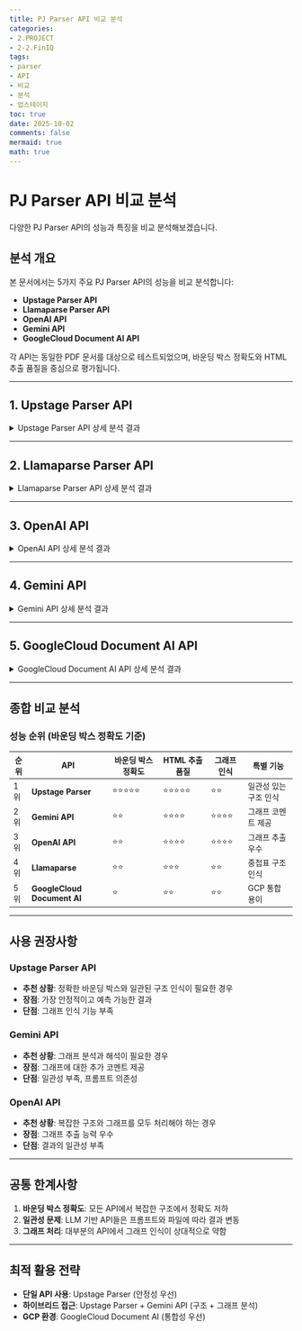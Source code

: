 ```yaml
---
title: PJ Parser API 비교 분석
categories:
- 2.PROJECT
- 2-2.FinIQ
tags:
- parser
- API
- 비교
- 분석
- 업스테이지
toc: true
date: 2025-10-02
comments: false
mermaid: true
math: true
---
```


# PJ Parser API 비교 분석

다양한 PJ Parser API의 성능과 특징을 비교 분석해보겠습니다.

## 분석 개요

본 문서에서는 5가지 주요 PJ Parser API의 성능을 비교 분석합니다:

- **Upstage Parser API**
- **Llamaparse Parser API**
- **OpenAI API**
- **Gemini API**
- **GoogleCloud Document AI API**

각 API는 동일한 PDF 문서를 대상으로 테스트되었으며, 바운딩 박스 정확도와 HTML 추출 품질을 중심으로 평가됩니다.

---

## 1. Upstage Parser API

<details>
<summary>Upstage Parser API 상세 분석 결과</summary>

### 장점: 객체 탐지 우수

- **일관성 있는 바운딩 박스**: 어노테이션 바운딩 박스 결과가 가장 일관성 있게 탐지되며, HTML 결과에서 테이블 구조를 정확하게 인식

<details>
<summary>원본 PDF 1페이지 - 바운딩 박스 분석 결과</summary>

![Upstage Parser 바운딩 박스 결과](/assets/images/PJ/1_parser_upstage_bbox.PNG)

</details>

<details>
<summary>HTML 추출 결과</summary>

![Upstage Parser HTML 추출 결과 1](/assets/images/PJ/1_parser_upstage_bbox_내용.PNG)  
![Upstage Parser HTML 추출 결과 2](/assets/images/PJ/1_parser_upstage_bbox_내용2.PNG)

</details>

### 한계: 복잡한 구조 처리

- **이중 구조 표 처리**: 복잡한 이중 구조 표에서 바운딩 박스 정확도가 떨어지지만, <span style="color: #e74c3c; font-weight: bold;">HTML 결과에서는 중첩표를 정확하게 탐지</span>

<details>
<summary>원본 PDF 2페이지 - 중첩표 바운딩 박스 분석</summary>

![Upstage Parser 중첩표 바운딩 박스 결과](/assets/images/PJ/1_parser_upstage_bbox2.PNG)

</details>

<details>
<summary>HTML 추출 결과</summary>

![Upstage Parser 중첩표 HTML 추출 결과](/assets/images/PJ/1_parser_upstage_bbox2_분석.PNG)

</details>

### 한계: 그래프 인식 부족

- **중첩 표 내 그래프**: 중첩 표 안에 있는 그래프를 인식하지 못함

<details>
<summary>원본 PDF 3페이지 - 그래프 바운딩 박스 분석</summary>

![Upstage Parser 그래프 바운딩 박스 결과](/assets/images/PJ/1_parser_upstage_bbox3.PNG)

</details>

<details>
<summary>HTML 추출 결과</summary>

![Upstage Parser 그래프 HTML 추출 결과](/assets/images/PJ/1_parser_upstage_bbox3_분석.PNG)

</details>

</details>

---

## 2. Llamaparse Parser API

<details>
<summary>Llamaparse Parser API 상세 분석 결과</summary>

### 한계: 기본 표 처리 부족

- **표 처리**: 바운딩 박스가 부정확하며, 단일 표 형식에서도 정확한 추출이 어려움

<details>
<summary>원본 PDF 1페이지 - 바운딩 박스 분석 결과</summary>

![Llamaparse Parser 바운딩 박스 결과](/assets/images/PJ/02_Llamaparse_bbox.PNG)

</details>

<details>
<summary>HTML 추출 결과</summary>

![Llamaparse Parser HTML 추출 결과](/assets/images/PJ/02_Llamaparse_bbox_분석.PNG)

</details>

### 혼재된 결과: 중첩표 처리

- **표 처리**: 바운딩 박스가 부정확하며 중첩표 구조에서 내용이 한 칸씩 밀림 <span style="color: #e74c3c; font-weight: bold;">(빨간색 표시)</span>  
- **긍정적 측면**: 중첩표 구조 자체는 정확하게 인식 <span style="color: #3498db; font-weight: bold;">(파란색 표시)</span>

<details>
<summary>원본 PDF 2페이지 - 중첩표 바운딩 박스 분석</summary>

![Llamaparse Parser 중첩표 바운딩 박스 결과](/assets/images/PJ/02_Llamaparse_bbox2.PNG)

</details>

<details>
<summary>HTML 추출 결과</summary>

![Llamaparse Parser 중첩표 HTML 추출 결과](/assets/images/PJ/02_Llamaparse_bbox2_분석.PNG)

</details>

</details>

---

## 3. OpenAI API

<details>
<summary>OpenAI API 상세 분석 결과</summary>

### 한계: 일관성 부족

- **표 처리**: 바운딩 박스가 부정확하며 프롬프트와 PDF 파일에 따라 결과가 달라짐
- **일관성 문제**: 추출 결과의 일관성과 정확성이 떨어짐
- **긍정적 측면**: HTML 추출에서는 중첩표 테이블을 정확하게 인식하고 복잡한 구조도 잘 처리

<details>
<summary>원본 PDF 1,2페이지 - 바운딩 박스 분석 결과</summary>

![OpenAI API 바운딩 박스 결과 1](/assets/images/PJ/03_openAI_bbox.PNG)  
![OpenAI API 바운딩 박스 결과 2](/assets/images/PJ/03_openAI_bbox2.PNG)

</details>

<details>
<summary>HTML 추출 결과</summary>

![OpenAI API HTML 추출 결과](/assets/images/PJ/03_openAI_bbox_분석.PNG)

</details>

### 장점: 그래프 추출 가능

- **그래프 인식**: 바운딩 박스는 부정확하지만 HTML 추출에서 그래프를 정확하게 탐지하고 추출

<details>
<summary>원본 PDF 3페이지 - 그래프 바운딩 박스 분석</summary>

![OpenAI API 그래프 바운딩 박스 결과](/assets/images/PJ/03_openAI_bbox3.PNG)

</details>

<details>
<summary>HTML 추출 결과</summary>

![OpenAI API 그래프 HTML 추출 결과](/assets/images/PJ/03_openAI_bbox_분석2.PNG)

</details>

</details>

---

## 4. Gemini API

<details>
<summary>Gemini API 상세 분석 결과</summary>

### 한계: 일관성 부족

- **표 처리**: 바운딩 박스가 부정확하며 프롬프트와 PDF 파일에 따라 결과가 달라짐
- **일관성 문제**: 추출 결과의 일관성과 정확성이 떨어짐
- **긍정적 측면**: HTML 추출에서는 중첩표 테이블을 정확하게 인식하고 복잡한 구조도 잘 처리

<details>
<summary>원본 PDF 1,2페이지 - 바운딩 박스 분석 결과</summary>

![Gemini API 바운딩 박스 결과 1](/assets/images/PJ/04_Gemini_bbox.PNG)  
![Gemini API 바운딩 박스 결과 2](/assets/images/PJ/04_Gemini_bbox2.PNG)

</details>

<details>
<summary>HTML 추출 결과</summary>

![Gemini API HTML 추출 결과](/assets/images/PJ/04_Gemini_bbox_분석1.PNG)

</details>

### 장점: 그래프 추출 및 코멘트 제공

- **그래프 인식**: 바운딩 박스는 부정확하지만 HTML 추출에서 그래프를 정확하게 탐지하고 추출
- **추가 기능**: 그래프 내용을 파악하여 간단한 코멘트를 제공하는 차별화된 기능

<details>
<summary>원본 PDF 3페이지 - 그래프 바운딩 박스 분석</summary>

![Gemini API 그래프 바운딩 박스 결과](/assets/images/PJ/04_Gemini_bbox3.PNG)

</details>

<details>
<summary>HTML 추출 결과</summary>

![Gemini API 그래프 HTML 추출 결과](/assets/images/PJ/04_Gemini_bbox_분석2.PNG)

</details>

</details>

---

## 5. GoogleCloud Document AI API

<details>
<summary>GoogleCloud Document AI API 상세 분석 결과</summary>

### 한계: 구조적 처리 부족

- **표 처리**: 바운딩 박스가 부정확하며, HTML/TXT 추출 결과가 나열식으로 출력됨
- **구조 문제**: 테이블을 별도로 정리하지 않아 청킹과 데이터 중복 문제가 예상됨

<details>
<summary>원본 PDF 1,2페이지 - 바운딩 박스 분석 결과</summary>

![GoogleCloud Document AI 바운딩 박스 결과 1](/assets/images/PJ/05_GoogleCloud_DocumentAI_bbox.PNG)  
![GoogleCloud Document AI 바운딩 박스 결과 2](/assets/images/PJ/05_GoogleCloud_DocumentAI_bbox2.PNG)

</details>

<details>
<summary>HTML 추출 결과</summary>

![GoogleCloud Document AI HTML 추출 결과](/assets/images/PJ/05_GoogleCloud_DocumentAI_bbox_분석.PNG)

</details>

### 혼재된 결과: 그래프 추출

- **그래프 처리**: 바운딩 박스는 부정확하지만 HTML/TXT 추출에서 그래프를 탐지
- **데이터 문제**: 추출된 데이터와 누락된 데이터가 혼재되어 있음
- **구조적 한계**: 나열식 출력으로 인한 청킹과 데이터 중복 문제 지속

<details>
<summary>원본 PDF 3페이지 - 그래프 바운딩 박스 분석</summary>

![GoogleCloud Document AI 그래프 바운딩 박스 결과](/assets/images/PJ/05_GoogleCloud_DocumentAI_bbox3.PNG)

</details>

<details>
<summary>HTML 추출 결과</summary>

![GoogleCloud Document AI 그래프 HTML 추출 결과](/assets/images/PJ/05_GoogleCloud_DocumentAI_bbox_분석3.PNG)

</details>

</details>

---

## 종합 비교 분석

### 성능 순위 (바운딩 박스 정확도 기준)

| 순위 | API                          | 바운딩 박스 정확도 | HTML 추출 품질 | 그래프 인식 | 특별 기능            |
|------|-------------------------------|---------------------|----------------|--------------|-----------------------|
| 1위 | **Upstage Parser**           | ⭐⭐⭐⭐⭐              | ⭐⭐⭐⭐⭐         | ⭐⭐         | 일관성 있는 구조 인식 |
| 2위 | **Gemini API**               | ⭐⭐                 | ⭐⭐⭐⭐          | ⭐⭐⭐⭐      | 그래프 코멘트 제공     |
| 3위 | **OpenAI API**               | ⭐⭐                 | ⭐⭐⭐⭐          | ⭐⭐⭐⭐      | 그래프 추출 우수       |
| 4위 | **Llamaparse**               | ⭐⭐                 | ⭐⭐⭐           | ⭐⭐         | 중첩표 구조 인식       |
| 5위 | **GoogleCloud Document AI** | ⭐                  | ⭐⭐            | ⭐⭐         | GCP 통합 용이          |

---

## 사용 권장사항

### **Upstage Parser API**

- **추천 상황**: 정확한 바운딩 박스와 일관된 구조 인식이 필요한 경우
- **장점**: 가장 안정적이고 예측 가능한 결과
- **단점**: 그래프 인식 기능 부족

### **Gemini API**

- **추천 상황**: 그래프 분석과 해석이 필요한 경우
- **장점**: 그래프에 대한 추가 코멘트 제공
- **단점**: 일관성 부족, 프롬프트 의존성

### **OpenAI API**

- **추천 상황**: 복잡한 구조와 그래프를 모두 처리해야 하는 경우
- **장점**: 그래프 추출 능력 우수
- **단점**: 결과의 일관성 부족

---

## 공통 한계사항

1. **바운딩 박스 정확도**: 모든 API에서 복잡한 구조에서 정확도 저하
2. **일관성 문제**: LLM 기반 API들은 프롬프트와 파일에 따라 결과 변동
3. **그래프 처리**: 대부분의 API에서 그래프 인식이 상대적으로 약함

---

## 최적 활용 전략

- **단일 API 사용**: Upstage Parser (안정성 우선)
- **하이브리드 접근**: Upstage Parser + Gemini API (구조 + 그래프 분석)
- **GCP 환경**: GoogleCloud Document AI (통합성 우선)
